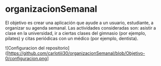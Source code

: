 # organizacionSemanal

El objetivo es crear una aplicación que ayude a un usuario, estudiante, a organizar su agenda semanal. Las actividades consideradas son: asistir a clase en la universidad, ir a ciertas clases del gimnasio (por ejemplo, pilates) y citas periódicas con un médico (por ejemplo, dentista).

![Configuracion del repositorio]([https://github.com/carlotiii30/organizacionSemanal/blob/Objetivo-0/configuracion.png]
